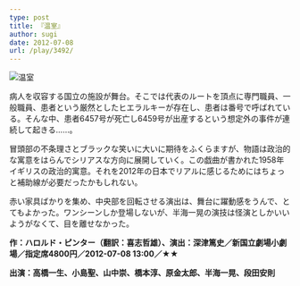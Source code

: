 ```yaml
---
type: post
title: 『温室』
author: sugi
date: 2012-07-08
url: /play/3492/
---
```

<img src="http://i0.wp.com/asharpminor.com/wp-content/uploads/2012/07/hothouse.png?resize=170%2C240" alt="温室" title="温室" class="alignleft wp-image-3493" data-recalc-dims="1" />

病人を収容する国立の施設が舞台。そこでは代表のルートを頂点に専門職員、一般職員、患者という厳然としたヒエラルキーが存在し、患者は番号で呼ばれている。そんな中、患者6457号が死亡し6459号が出産するという想定外の事件が連続して起きる……。

冒頭部の不条理さとブラックな笑いに大いに期待をふくらますが、物語は政治的な寓意をはらんでシリアスな方向に展開していく。この戯曲が書かれた1958年イギリスの政治的寓意。それを2012年の日本でリアルに感じるためにはちょっと補助線が必要だったかもしれない。

赤い家具ばかりを集め、中央部を回転させる演出は、舞台に躍動感をうんで、とてもよかった。ワンシーンしか登場しないが、半海一晃の演技は怪演としかいいようがなくて、目を離せなかった。

**作：ハロルド・ピンター（翻訳：喜志哲雄）、演出：深津篤史／新国立劇場小劇場／指定席4800円／2012-07-08 13:00／★★**

**出演：高橋一生、小島聖、山中崇、橋本淳、原金太郎、半海一晃、段田安則**

